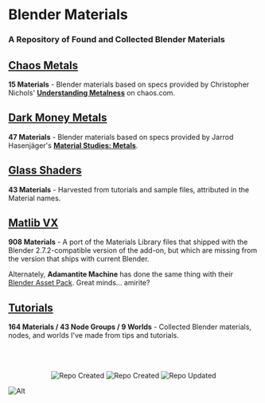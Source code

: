 # Blender Materials
### A Repository of Found and Collected Blender Materials

## [Chaos Metals](https://github.com/don1138/blender-materials/tree/main/Chaos-Metals)
**15 Materials** - Blender materials based on specs provided by Christopher Nichols' [**Understanding Metalness**](https://www.chaos.com/blog/understanding-metalness) on chaos.com.

## [Dark Money Metals](https://github.com/don1138/blender-materials/tree/main/Dark-Money-Metals)
**47 Materials** - Blender materials based on specs provided by Jarrod Hasenjäger's [**Material Studies: Metals**](https://www.artstation.com/artwork/aL4JR).

## [Glass Shaders](https://github.com/don1138/blender-materials/tree/main/Glass-Shaders)
**43 Materials** - Harvested from tutorials and sample files, attributed in the Material names.

## [Matlib VX](https://github.com/don1138/blender-materials/tree/main/Matlib-VX)
**908 Materials** - A port of the Materials Library files that shipped with the Blender 2.7.2-compatible version of the add-on, but which are missing from the version that ships with current Blender.

Alternately, **Adamantite Machine** has done the same thing with their [Blender Asset Pack](https://adamantitemachine.com/b3dmatpack/). Great minds… amirite?

## [Tutorials](https://github.com/don1138/blender-materials/tree/main/Tutorials)
**164 Materials / 43 Node Groups / 9 Worlds** - Collected Blender materials, nodes, and worlds I've made from tips and tutorials.

<br><br>
<p align="center">
  <img align="center" src="https://img.shields.io/badge/github/release-date/don1138/blender-materials" alt="Repo Created">
  <img align="center" src="https://badges.pufler.dev/created/don1138/blender-materials?style=for-the-badge&colorA=222&colorB=48684b" alt="Repo Created">
  <img align="center" src="https://badges.pufler.dev/updated/don1138/blender-materials?style=for-the-badge&colorA=222&colorB=48684b" alt="Repo Updated">
</p>

![Alt](https://repobeats.axiom.co/api/embed/6dfa43ed9f8d84a8d280e01482bcec74e5f515af.svg "Repobeats analytics image")
